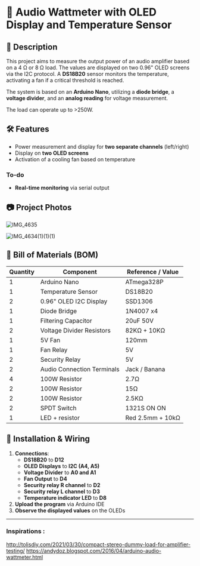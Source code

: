 # 📡 Audio Wattmeter with OLED Display and Temperature Sensor

## 📖 Description

This project aims to measure the output power of an audio amplifier based on a 4 Ω or 8 Ω load.
The values are displayed on two 0.96" OLED screens via the I2C protocol.
A **DS18B20** sensor monitors the temperature, activating a fan if a critical threshold is reached.

The system is based on an **Arduino Nano**, utilizing a **diode bridge**, a **voltage divider**, and an **analog reading** for voltage measurement.

The load can operate up to >250W.

## 🛠️ Features

- Power measurement and display for **two separate channels** (left/right)
- Display on **two OLED screens**
- Activation of a cooling fan based on temperature

### To-do

- **Real-time monitoring** via serial output

## 📷 Project Photos

![IMG_4635](https://github.com/user-attachments/assets/8eafffcc-8349-46ea-a188-e03a429097c2)

![IMG_4634(1)(1)(1)](https://github.com/user-attachments/assets/81507dc6-3a02-46e4-b54d-dbf04c9cb168)

## 🔧 Bill of Materials (BOM)

| Quantity | Component                | Reference / Value |
| -------- | ------------------------ | ----------------- |
| 1        | Arduino Nano             | ATmega328P        |
| 1        | Temperature Sensor  | DS18B20       |
| 2        | 0.96" OLED I2C Display   | SSD1306           |
| 1        | Diode Bridge             | 1N4007 x4         |
| 1        | Filtering Capacitor      | 20uF 50V          |
| 2        | Voltage Divider Resistors | 82KΩ + 10KΩ      |
| 1        | 5V Fan                  | 120mm        |
| 1        | Fan Relay                | 5V               |
| 2        | Security Relay                | 5V               |
| 2        | Audio Connection Terminals | Jack / Banana  |
| 4        | 100W Resistor | 2.7Ω  |
| 2        | 100W Resistor | 15Ω  |
| 2        | 100W Resistor | 2.5KΩ  |
| 2        | SPDT Switch | 1321S ON ON  |
| 1        | LED + resistor | Red 2.5mm + 10kΩ  |

## 📜 Installation & Wiring

1. **Connections**:
   - **DS18B20** to **D12**
   - **OLED Displays** to **I2C (A4, A5)**
   - **Voltage Divider** to **A0 and A1**
   - **Fan Output** to **D4**
   - **Security relay R channel** to **D2**
   - **Security relay L channel** to **D3**
   - **Temperature indicator LED** to **D8**
2. **Upload the program** via Arduino IDE
3. **Observe the displayed values** on the OLEDs

---

### Inspirations :

http://tolisdiy.com/2021/03/30/compact-stereo-dummy-load-for-amplifier-testing/
https://andydoz.blogspot.com/2016/04/arduino-audio-wattmeter.html
